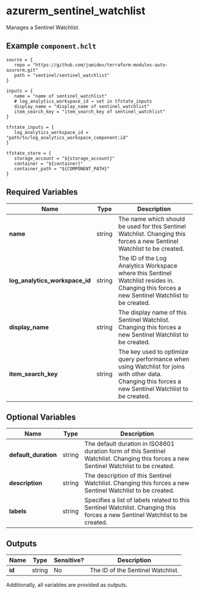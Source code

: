 # azurerm_sentinel_watchlist

Manages a Sentinel Watchlist.

## Example `component.hclt`

```hcl
source = {
   repo = "https://github.com/jumidev/terraform-modules-auto-azurerm.git" 
   path = "sentinel/sentinel_watchlist" 
}

inputs = {
   name = "name of sentinel_watchlist" 
   # log_analytics_workspace_id → set in tfstate_inputs
   display_name = "display_name of sentinel_watchlist" 
   item_search_key = "item_search_key of sentinel_watchlist" 
}

tfstate_inputs = {
   log_analytics_workspace_id = "path/to/log_analytics_workspace_component:id" 
}

tfstate_store = {
   storage_account = "${storage_account}" 
   container = "${container}" 
   container_path = "${COMPONENT_PATH}" 
}

```

## Required Variables

| Name | Type |  Description |
| ---- | --------- |  ----------- |
| **name** | string |  The name which should be used for this Sentinel Watchlist. Changing this forces a new Sentinel Watchlist to be created. | 
| **log_analytics_workspace_id** | string |  The ID of the Log Analytics Workspace where this Sentinel Watchlist resides in. Changing this forces a new Sentinel Watchlist to be created. | 
| **display_name** | string |  The display name of this Sentinel Watchlist. Changing this forces a new Sentinel Watchlist to be created. | 
| **item_search_key** | string |  The key used to optimize query performance when using Watchlist for joins with other data. Changing this forces a new Sentinel Watchlist to be created. | 

## Optional Variables

| Name | Type |  Description |
| ---- | --------- |  ----------- |
| **default_duration** | string |  The default duration in ISO8601 duration form of this Sentinel Watchlist. Changing this forces a new Sentinel Watchlist to be created. | 
| **description** | string |  The description of this Sentinel Watchlist. Changing this forces a new Sentinel Watchlist to be created. | 
| **labels** | string |  Specifies a list of labels related to this Sentinel Watchlist. Changing this forces a new Sentinel Watchlist to be created. | 



## Outputs

| Name | Type | Sensitive? | Description |
| ---- | ---- | --------- | --------- |
| **id** | string | No  | The ID of the Sentinel Watchlist. | 

Additionally, all variables are provided as outputs.
